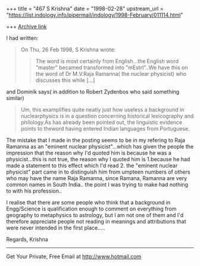 +++
title = "467 S Krishna"
date = "1998-02-28"
upstream_url = "https://list.indology.info/pipermail/indology/1998-February/011114.html"

+++
[Archive link](https://list.indology.info/pipermail/indology/1998-February/011114.html)

I had written:
>On Thu, 26 Feb 1998, S Krishna wrote:
>
>> The word is most certainly from English...the English word "master"
>> becamed transformed into "mEstrI"..We have this on the word of
>> Dr M.V.Raja Ramanna( the nuclear physicist) who discusses this while
>[...]


  and Dominik says( in addition to Robert Zydenbos who said something
similar)

>Um, this examplifies quite neatly just how useless a background in
nuclearphysics is in a question concerning historical lexicography and
philology.As has already been pointed out, the linguistic evidence
points to theword having entered Indian languages from Portuguese.
>


  The mistake that I made in the posting seems to be in my refering to
Raja Ramanna as an "eminent nuclear physicist"...which has given the
people the impression that the reason why I'd quoted him is because
he was a physicist...this is not true, the reason why I quoted him is
1.because he had made a statement to this effect  which I'd read
2. the "eminent nuclear physicist" part came in to distinguish him from
umpteen numbers of others who may have the name Raja Ramanna, since
Ramana, Ramanna are very common names in South India..
the point I was trying to make had nothing to with his profession..

 I realise that there are some people who think that a background in
Engg/Science is qualification enough to comment on everything from
geography to metaphysics to astrology, but I am not one of them
and I'd therefore appreciate people not reading in meanings and
attributions that were never intended in the first place.....

Regards,
Krishna

______________________________________________________
Get Your Private, Free Email at http://www.hotmail.com



